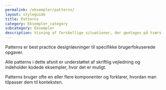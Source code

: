 ```yaml
---
permalink: /eksempler/patterns/
layout: styleguide
title: Patterns
category: Eksempler_category
subcategory: Eksempler
description: Visning af forskellige situationer, der gentages på tværs af løsninger
---
```


Patterns er best practice designløsninger til specifikke brugerfokuserede opgaver.

Alle patterns i dette afsnit er understøttet af skriftlig vejledning og indeholder kodede eksempler, hvor det er muligt.

Patterns bruger ofte en eller flere komponenter og forklarer, hvordan man tilpasser dem til konteksten.